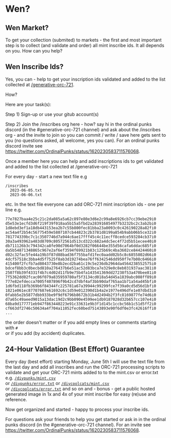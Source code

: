 # Wen?

## Wen Market?

To get your collection (submited) to markets - the first 
and most important step is to collect (and validate and order) all mint inscribe ids.
It all depends on you. How can you help? 


## Wen Inscribe Ids?

Yes, you can - help to get your inscription ids validated and added to the list 
collected at [/generative-orc-721](https://github.com/ordbase/generative-orc-721).

How?


Here are your task(s):

Step 1) Sign-up or use your gitub account(s)  

Step 2) Join the /inscribes org here - how? say hi in the ordinal punks discord (in the #generative-orc-721 channel) 
and ask about the /inscribes org - and the invite to join so you can commit / write / save here gets sent to you (no questions asked, all welcome, yes you can).
For an ordinal punks discord invite
see <https://twitter.com/OrdinalPunks/status/1620230583711576068>.
   
<!-- old - done?
and one of you start a new github org(anization) whatever name e.g. inscribes etc. - free -  
-->

Once a member here you can help and add inscriptions ids to get validated and added to
the list collected at /generative-orc-721

For every day - start a new text file e.g  

```
/inscribes 
  2023-06-05.txt
  2023-06-06.txt
```

etc.   In the text file everyone can add ORC-721 mint inscription ids  - one per line e.g.

```
77e7827baa4e25c21c2da085a5a62c897e80e3d6e2c99a8e6926cb7cc39ebe29i0
d5e53e1ecfd3d6f219f39f018aa5b15a5fbd2a283916854977b3232bc2c3ab2bi0
1d8ebd3ef1a18db443153ea2b7c55b800fec81bba23a0093c0c426190228a82fi0
ac54a4f2b54c56775459e5807107cb44823c2b3781d8199a854b9abb06b5ce32i0
781774339bc7c1c3507746d7a944c6ae17fff45c4c11ecff8cedce593284cb37i0
30a3a493962a483d8709c80572561d513cd322c682a4dc5ec4f72d5b51ecee40i0
db711126b3c794342ca8fe90d7064bf0d3282f06644be355d56cafa6ddac685fi0
da5b54871348865c967e2af6ef3594f69921b83c125b69c4ba3602ce84424460i0
d02c32fac5fe44a19b3f87d88bad36f755bafd1fec0aadd02b5c8c6855802d66i0
4dcf57518c3bba4d5f7525f8ab3d19274bea76ff6342546dd950f7e7b08c6466i0
415400f2fcfb7ad8043730e8b2ecd2ba61c19c5e236db2964da4564238552575i0
bdcef8bb3c0becbd810a276437b6e51ac52d83bca7e329e0c8eb031937aac381i0
2507f8b39f4331f4b7c4d02d11fb9e75b4fa143541369dd27238f53a470bee81i0
7f5362dd02fcac06f079a835959780af5f3134cd018a54d45a1839abc008ff89i0
777e82efdecca7005f407896f9b42cd7dbf4af3bb90daf765aa1b71a54ad45bfi0
1d6fbd118fb369b6f84344fc225781a67a39944c99299fce7f39a0cd5d56d1bfi0
1821e061ec87707687e61692c6c1d59e012390d1b4a2e1977e496dfe1e07dbd3i0
0fabb5e2b5877dbb933be9f9df6796b8672b31b4d2494b2f3fc8169877fe74d6i0
d7a65c49aeed9015a13dac19d2c9bb090e4599ee1db9187028d32b657cc107e4i0
68ba9d177771eb947f863440223e91c33631e9b3f1d145c1ccbc56b1c51d5ff2i0
cf663df2746c50634a4f704a11052fec60bed75143893e90f6df0e3fc42616ffi0
...
```


the order doesn't matter or if you add empty lines
or comments starting with `#`  
or if you add (by accident) duplicates.



## 24-Hour Validation (Best Effort) Guarantee 

Every day (best effort) starting Monday, June 5th 
I will use the text file from the last day and
add all inscribes and run the ORC-721 processing scripts to validate 
and get your ORC-721 mints added to to the mint.csv or error.txt 
e.g.  [`/diypunks/mint.csv`](https://github.com/ordbase/generative-orc-721/blob/master/diypunks/mint.csv)  
or [`/diypunks/error.txt`](https://github.com/ordbase/generative-orc-721/blob/master/diypunks/error.txt)
 or [`/diycoolcats/mint.csv`](https://github.com/ordbase/generative-orc-721/blob/master/diycoolcats/mint.csv)  
 or [`/diycoolcats/error.txt`](https://github.com/ordbase/generative-orc-721/blob/master/diycoolcats/error.txt) and so on
and - bonus -  get a public hosted generated image in 1x and 4x of 
your mint inscribe for easy (re)use and reference.    




Now get organized and started - happy to process your inscribe ids.   

For questions ask your friends to help you get started or ask in in the ordinal punks discord (in the #generative-orc-721 channel).
For an invite
see <https://twitter.com/OrdinalPunks/status/1620230583711576068>.
